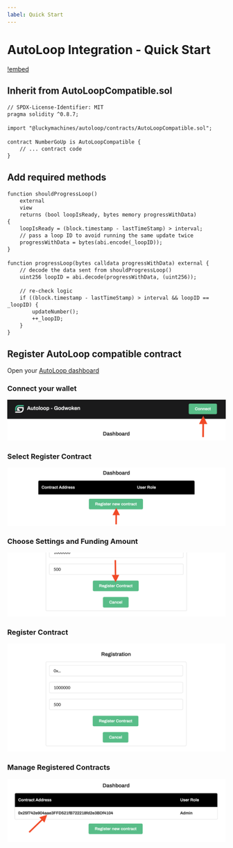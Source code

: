 ```yaml
---
label: Quick Start
---
```


# AutoLoop Integration - Quick Start

[!embed](https://www.youtube.com/embed/UZ3DOq8zsWc)

## Inherit from AutoLoopCompatible.sol

```solidity
// SPDX-License-Identifier: MIT
pragma solidity ^0.8.7;

import "@luckymachines/autoloop/contracts/AutoLoopCompatible.sol";

contract NumberGoUp is AutoLoopCompatible {
    // ... contract code
}
```

## Add required methods

```solidity
function shouldProgressLoop()
    external
    view
    returns (bool loopIsReady, bytes memory progressWithData)
{
    loopIsReady = (block.timestamp - lastTimeStamp) > interval;
    // pass a loop ID to avoid running the same update twice
    progressWithData = bytes(abi.encode(_loopID));
}

function progressLoop(bytes calldata progressWithData) external {
    // decode the data sent from shouldProgressLoop()
    uint256 loopID = abi.decode(progressWithData, (uint256));

    // re-check logic
    if ((block.timestamp - lastTimeStamp) > interval && loopID == _loopID) {
        updateNumber();
        ++_loopID;
    }
}
```

## Register AutoLoop compatible contract

Open your [AutoLoop dashboard](https://auto-loop-ui-godwoken.vercel.app/)

### Connect your wallet

![](/images/al/click-connect.png)

### Select Register Contract

![](/images/al/click-register.png)

### Choose Settings and Funding Amount

![](/images/al/registration-details.png)

### Register Contract

![](/images/al/click-final-register.png)

### Manage Registered Contracts

![Click on contract address to manage](/images/al/click-contract-address.png)
